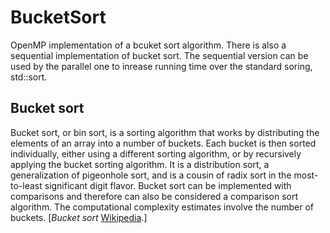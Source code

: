 # BucketSort

OpenMP implementation of a bcuket sort algorithm. There is also a sequential implementation of bucket sort.
The sequential version can be used by the parallel one to inrease running time over the standard soring, std::sort.

## Bucket sort

Bucket sort, or bin sort, is a sorting algorithm that works by distributing the elements of an array into a number of buckets.
Each bucket is then sorted individually, either using a different sorting algorithm, or by recursively applying the bucket sorting
algorithm. It is a distribution sort, a generalization of pigeonhole sort, and is a cousin of radix sort in the most-to-least
significant digit flavor. Bucket sort can be implemented with comparisons and therefore can also be considered a comparison sort algorithm.
The computational complexity estimates involve the number of buckets. 
[<cite>Bucket sort</cite> <a href="https://en.wikipedia.org/wiki/Bucket_sort">Wikipedia</a>.]
